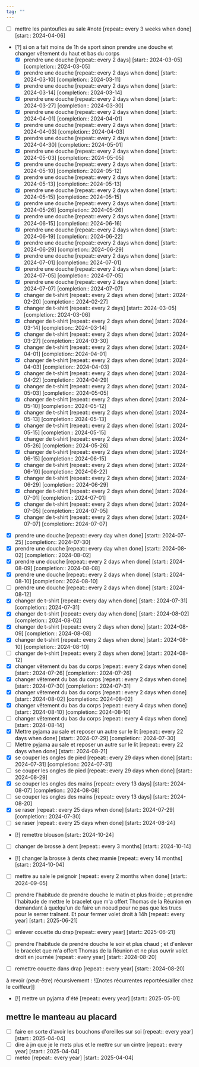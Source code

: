 ```yaml
---
tag: ""
---
```

- [ ] mettre les pantoufles au sale #noté  [repeat:: every 3 weeks when done]  [start:: 2024-04-06]

- [?] si on a fait moins de 1h de sport sinon prendre une douche et changer vêtement du haut et bas du corps  
	- [X] prendre une douche  [repeat:: every 2 days]  [start:: 2024-03-05]  [completion:: 2024-03-05]
	- [X] prendre une douche  [repeat:: every 2 days when done]  [start:: 2024-03-10]  [completion:: 2024-03-11]
	- [X] prendre une douche  [repeat:: every 2 days when done]  [start:: 2024-03-14]  [completion:: 2024-03-14]
	- [X] prendre une douche  [repeat:: every 2 days when done]  [start:: 2024-03-27]  [completion:: 2024-03-30]
	- [X] prendre une douche  [repeat:: every 2 days when done]  [start:: 2024-04-01]  [completion:: 2024-04-01]
	- [X] prendre une douche  [repeat:: every 2 days when done]  [start:: 2024-04-03]  [completion:: 2024-04-03]
	- [X] prendre une douche  [repeat:: every 2 days when done]  [start:: 2024-04-30]  [completion:: 2024-05-01]
	- [X] prendre une douche  [repeat:: every 2 days when done]  [start:: 2024-05-03]  [completion:: 2024-05-05]
	- [X] prendre une douche  [repeat:: every 2 days when done]  [start:: 2024-05-10]  [completion:: 2024-05-12]
	- [X] prendre une douche  [repeat:: every 2 days when done]  [start:: 2024-05-13]  [completion:: 2024-05-13]
	- [X] prendre une douche  [repeat:: every 2 days when done]  [start:: 2024-05-15]  [completion:: 2024-05-15]
	- [X] prendre une douche  [repeat:: every 2 days when done]  [start:: 2024-05-26]  [completion:: 2024-05-26]
	- [X] prendre une douche  [repeat:: every 2 days when done]  [start:: 2024-06-15]  [completion:: 2024-06-16]
	- [X] prendre une douche  [repeat:: every 2 days when done]  [start:: 2024-06-19]  [completion:: 2024-06-22]
	- [X] prendre une douche  [repeat:: every 2 days when done]  [start:: 2024-06-29]  [completion:: 2024-06-29]
	- [X] prendre une douche  [repeat:: every 2 days when done]  [start:: 2024-07-01]  [completion:: 2024-07-01]
	- [X] prendre une douche  [repeat:: every 2 days when done]  [start:: 2024-07-05]  [completion:: 2024-07-05]
	- [X] prendre une douche  [repeat:: every 2 days when done]  [start:: 2024-07-07]  [completion:: 2024-07-07]
	- [X] changer de t-shirt  [repeat:: every 2 days when done]  [start:: 2024-02-20]  [completion:: 2024-02-27]
	- [X] changer de t-shirt  [repeat:: every 2 days]  [start:: 2024-03-05]  [completion:: 2024-03-06]
	- [X] changer de t-shirt  [repeat:: every 2 days when done]  [start:: 2024-03-14]  [completion:: 2024-03-14]
	- [X] changer de t-shirt  [repeat:: every 2 days when done]  [start:: 2024-03-27]  [completion:: 2024-03-30]
	- [X] changer de t-shirt  [repeat:: every 2 days when done]  [start:: 2024-04-01]  [completion:: 2024-04-01]
	- [X] changer de t-shirt  [repeat:: every 2 days when done]  [start:: 2024-04-03]  [completion:: 2024-04-03]
	- [X] changer de t-shirt  [repeat:: every 2 days when done]  [start:: 2024-04-22]  [completion:: 2024-04-29]
	- [X] changer de t-shirt  [repeat:: every 2 days when done]  [start:: 2024-05-03]  [completion:: 2024-05-05]
	- [X] changer de t-shirt  [repeat:: every 2 days when done]  [start:: 2024-05-10]  [completion:: 2024-05-12]
	- [X] changer de t-shirt  [repeat:: every 2 days when done]  [start:: 2024-05-13]  [completion:: 2024-05-13]
	- [X] changer de t-shirt  [repeat:: every 2 days when done]  [start:: 2024-05-15]  [completion:: 2024-05-15]
	- [X] changer de t-shirt  [repeat:: every 2 days when done]  [start:: 2024-05-26]  [completion:: 2024-05-26]
	- [X] changer de t-shirt  [repeat:: every 2 days when done]  [start:: 2024-06-15]  [completion:: 2024-06-15]
	- [X] changer de t-shirt  [repeat:: every 2 days when done]  [start:: 2024-06-19]  [completion:: 2024-06-22]
	- [X] changer de t-shirt  [repeat:: every 2 days when done]  [start:: 2024-06-29]  [completion:: 2024-06-29]
	- [X] changer de t-shirt  [repeat:: every 2 days when done]  [start:: 2024-07-01]  [completion:: 2024-07-01]
	- [X] changer de t-shirt  [repeat:: every 2 days when done]  [start:: 2024-07-05]  [completion:: 2024-07-05]
	- [X] changer de t-shirt  [repeat:: every 2 days when done]  [start:: 2024-07-07]  [completion:: 2024-07-07]
- [X] prendre une douche  [repeat:: every day when done]  [start:: 2024-07-25]  [completion:: 2024-07-30]
- [X] prendre une douche  [repeat:: every day when done]  [start:: 2024-08-02]  [completion:: 2024-08-02]
- [X] prendre une douche  [repeat:: every 2 days when done]  [start:: 2024-08-09]  [completion:: 2024-08-08]
- [X] prendre une douche  [repeat:: every 2 days when done]  [start:: 2024-08-10]  [completion:: 2024-08-10]
- [ ] prendre une douche  [repeat:: every 2 days when done]  [start:: 2024-08-12]
- [X] changer de t-shirt  [repeat:: every day when done]  [start:: 2024-07-31]  [completion:: 2024-07-31]
- [X] changer de t-shirt  [repeat:: every day when done]  [start:: 2024-08-02]  [completion:: 2024-08-02]
- [X] changer de t-shirt  [repeat:: every 2 days when done]  [start:: 2024-08-09]  [completion:: 2024-08-08]
- [X] changer de t-shirt  [repeat:: every 2 days when done]  [start:: 2024-08-10]  [completion:: 2024-08-10]
- [ ] changer de t-shirt  [repeat:: every 2 days when done]  [start:: 2024-08-12]
- [X] changer vêtement du bas du corps  [repeat:: every 2 days when done]  [start:: 2024-07-26]  [completion:: 2024-07-26]
- [X] changer vêtement du bas du corps  [repeat:: every 2 days when done]  [start:: 2024-07-30]  [completion:: 2024-07-31]
- [X] changer vêtement du bas du corps  [repeat:: every 2 days when done]  [start:: 2024-08-02]  [completion:: 2024-08-02]
- [X] changer vêtement du bas du corps  [repeat:: every 4 days when done]  [start:: 2024-08-10]  [completion:: 2024-08-10]
- [ ] changer vêtement du bas du corps  [repeat:: every 4 days when done]  [start:: 2024-08-14]
- [X] Mettre pyjama au sale et reposer un autre sur le lit  [repeat:: every 22 days when done]  [start:: 2024-07-29]  [completion:: 2024-07-30]
- [ ] Mettre pyjama au sale et reposer un autre sur le lit  [repeat:: every 22 days when done]  [start:: 2024-08-21]
- [X] se couper les ongles de pied  [repeat:: every 29 days when done]  [start:: 2024-07-31]  [completion:: 2024-07-31]
- [ ] se couper les ongles de pied  [repeat:: every 29 days when done]  [start:: 2024-08-29]
- [X] se couper les ongles des mains  [repeat:: every 13 days]  [start:: 2024-08-07]  [completion:: 2024-08-08]
- [ ] se couper les ongles des mains  [repeat:: every 13 days]  [start:: 2024-08-20]
- [X] se raser  [repeat:: every 25 days when done]  [start:: 2024-07-29]  [completion:: 2024-07-30]
- [ ] se raser  [repeat:: every 25 days when done]  [start:: 2024-08-24]
- [!] remettre blouson  [start:: 2024-10-24]
- [ ] changer de brosse à dent  [repeat:: every 3 months]  [start:: 2024-10-14]
- [!] changer la brosse à dents chez mamie  [repeat:: every 14 months]  [start:: 2024-10-04]
- [ ] mettre au sale le peignoir  [repeat:: every 2 months when done]  [start:: 2024-09-05]

- [ ] prendre l'habitude de prendre douche le matin et plus froide ; et prendre l'habitude de mettre le bracelet que m'a offert Thomas de la Réunion en demandant à quelqu'un de faire un noeud pour ne pas que les trucs pour le serrer traînent. Et pour fermer volet droit à 14h [repeat:: every year]  [start:: 2025-06-21]
- [ ] enlever couette du drap  [repeat:: every year]  [start:: 2025-06-21]
- [ ] prendre l'habitude de prendre douche le soir et plus chaud ; et d'enlever le bracelet que m'a offert Thomas de la Réunion et ne plus ouvrir volet droit en journée [repeat:: every year]  [start:: 2024-08-20]
- [ ] remettre couette dans drap  [repeat:: every year]  [start:: 2024-08-20]

à revoir (peut-être) récursivement : 
![[notes récurrentes reportées/aller chez le coiffeur]]
 - [!] mettre un pyjama d'été  [repeat:: every year]  [start:: 2025-05-01]
## mettre le manteau au placard
- [ ] faire en sorte d'avoir les bouchons d'oreilles sur soi  [repeat:: every year]  [start:: 2025-04-04]
- [ ] dire à jm que je le mets plus et le mettre sur un cintre  [repeat:: every year]  [start:: 2025-04-04]
- [ ] meteo  [repeat:: every year]  [start:: 2025-04-04]